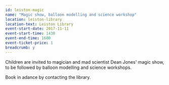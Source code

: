 ```yaml
---
id: leiston-magic
name: "Magic show, balloon modelling and science workshop"
location: leiston-library
location-text: Leiston Library
event-start-date: 2017-11-11
event-start-time: 1430
event-end-time: 1600
event-ticket-price: 1
breadcrumb: y
---
```


Children are invited to magician and mad scientist Dean Jones' magic show, to be followed by balloon modelling and science workshops.

Book in adance by contacting the library.
